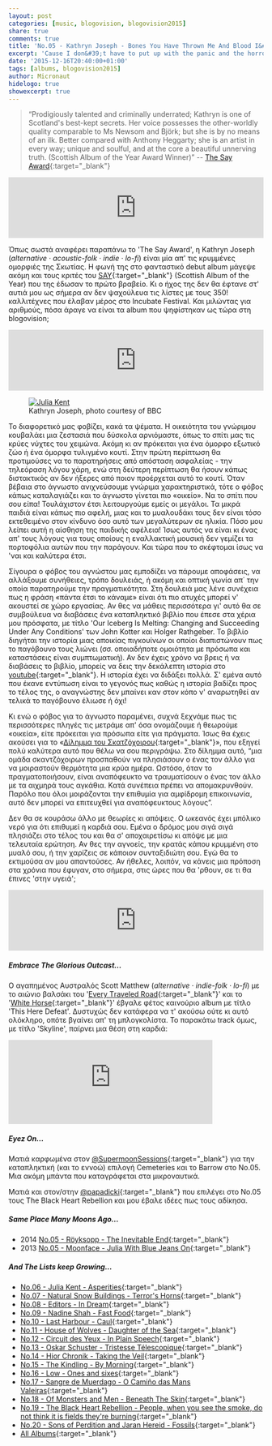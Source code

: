 ```yaml
---
layout: post
categories: [music, blogovision, blogovision2015]
share: true
comments: true
title: 'No.05 - Kathryn Joseph - Bones You Have Thrown Me And Blood I&#39;ve Spilled'
excerpt: 'Cause I don&#39;t have to put up with the panic and the horror and your majestic cruelty'
date: '2015-12-16T20:40:00+01:00'
tags: [albums, blogovision2015]
author: Micronaut
hidelogo: true
showexcerpt: true
---
```

>&ldquo;Prodigiously talented and criminally underrated; Kathryn is one of Scotland's best-kept secrets. Her voice possesses the other-worldly quality comparable to Ms Newsom and Björk; but she is by no means of an ilk. Better compared with Anthony Heggarty; she is an artist in every way; unique and soulful, and at the core a beautiful unnerving truth. (Scottish Album of the Year Award Winner)&rdquo; -- [The Say Award](http://www.sayaward.com/the-albums/kathryn-joseph-bones-you-have-thrown-me-and-blood-ive-spilled){:target="_blank"}

<iframe style="border: 0; width: 100%; height: 120px;" src="https://bandcamp.com/EmbeddedPlayer/album=1334851473/size=large/bgcol=ffffff/linkcol=0687f5/tracklist=false/artwork=small/track=2054708669/transparent=true/" seamless><a href="http://kathrynjoseph.bandcamp.com/album/bones-you-have-thrown-me-and-blood-ive-spilled">bones you have thrown me and blood i&#39;ve spilled by kathryn joseph</a></iframe>

Όπως σωστά αναφέρει παραπάνω το 'The Say Award', η Kathryn Joseph (*alternative · acoustic-folk · indie · lo-fi*) είναι μία απ' τις κρυμμένες ομορφιές της Σκωτίας. Η φωνή της στο φανταστικό debut album μάγεψε ακόμη και τους κριτές του [SAY](http://www.sayaward.com){:target="_blank"} (Scottish Album of the Year) που της έδωσαν το πρώτο βραβείο. Κι ο ήχος της δεν θα έφτανε στ' αυτιά μου ως σήμερα αν δεν ψαχούλευα τις λίστες με τους 350! καλλιτέχνες που έλαβαν μέρος στο Incubate Festival. Και μιλώντας για αριθμούς, πόσα άραγε να είναι τα album που ψηφίστηκαν ως τώρα στη blogovision;

<iframe style="border: 0; width: 100%; height: 120px;" src="https://bandcamp.com/EmbeddedPlayer/album=1334851473/size=large/bgcol=ffffff/linkcol=0687f5/tracklist=false/artwork=small/track=2040401050/transparent=true/" seamless><a href="http://kathrynjoseph.bandcamp.com/album/bones-you-have-thrown-me-and-blood-ive-spilled">bones you have thrown me and blood i&#39;ve spilled by kathryn joseph</a></iframe>

<figure class="center">
	<a href="http://ichef.bbci.co.uk/images/ic/976x549/p02l6hmh.jpg"><img src="http://ichef.bbci.co.uk/images/ic/976x549/p02l6hmh.jpg" alt="Julia Kent" /></a>
	<figcaption>Kathryn Joseph, photo courtesy of BBC</figcaption>
</figure>

Το διαφορετικό μας φοβίζει, κακά τα ψέματα. Η οικειότητα του γνώριμου κουβαλάει μια ζεστασιά που δύσκολα αρνιόμαστε, όπως το σπίτι μας τις κρύες νύχτες του χειμώνα. Ακόμη κι αν πρόκειται για ένα όμορφο εξωτικό ζώο ή ένα όμορφα τυλιγμένο κουτί. Στην πρώτη περίπτωση θα προτιμούσες να το παρατηρήσεις από απόσταση ασφαλείας - την τηλεόραση λόγου χάρη, ενώ στη δεύτερη περίπτωση θα ήσουν κάπως διστακτικός αν δεν ήξερες από ποιον προέρχεται αυτό το κουτί. Όταν βέβαια στο άγνωστο ανιχνεύσουμε γνώριμα χαρακτηριστικά, τότε ο φόβος κάπως καταλαγιάζει και το άγνωστο γίνεται πιο «οικείο». Να το σπίτι που σου είπα! Τουλάχιστον έτσι λειτουργούμε εμείς οι μεγάλοι. Τα μικρά παιδιά είναι κάπως πιο αφελή, μιας και το μυαλουδάκι τους δεν είναι τόσο εκτεθειμένο στον κίνδυνο όσο αυτό των μεγαλύτερων σε ηλικία.  Πόσο μου λείπει αυτή η αίσθηση της παιδικής αφέλεια!  Ίσως αυτός να είναι κι ένας απ' τους λόγους για τους οποίους η εναλλακτική μουσική δεν γεμίζει τα πορτοφόλια αυτών που την παράγουν.  Και τώρα που το σκέφτομαι ίσως να 'ναι και καλύτερα έτσι. 

Σίγουρα ο φόβος του αγνώστου μας εμποδίζει να πάρουμε αποφάσεις, να αλλάξουμε συνήθειες, τρόπο δουλειάς, ή ακόμη και οπτική γωνία απ΄ την οποία παρατηρούμε την πραγματικότητα. Στη δουλειά μας λένε συνέχεια πως η  φράση «πάντα έτσι το κάναμε» είναι ότι πιο ατυχές μπορεί ν' ακουστεί σε χώρο εργασίας. Αν θες να μάθεις περισσότερα γι' αυτό θα σε συμβούλευα να διαβάσεις ένα καταπληκτικό βιβλίο που έπεσε στα χέρια μου πρόσφατα, με τίτλο 'Our Iceberg Is Melting: Changing and Succeeding Under Any Conditions' των John Kotter και  Holger Rathgeber. Το βιβλίο διηγήται την ιστορία μιας αποικίας πιγκουίνων οι οποίοι διαπιστώνουν πως το παγόβουνο τους λιώνει (σσ. οποιαδήποτε ομοιότητα με πρόσωπα και καταστάσεις είναι συμπτωματική). Αν δεν έχεις χρόνο να βρεις ή να διαβάσεις το βιβλίο, μπορείς να δεις την δεκάλεπτη ιστορία στο [youtube](https://www.youtube.com/watch?v=_sunwvPrjjU){:target="_blank"}. Η ιστορία έχει να διδάξει πολλά. Σ' εμένα αυτό που έκανε εντύπωση είναι το γεγονός πως καθώς η ιστορία βαδίζει προς το τέλος της, ο αναγνώστης δεν μπαίνει καν στον κόπο ν' αναρωτηθεί αν τελικά το παγόβουνο έλιωσε ή όχι! 

Κι ενώ ο φόβος για το άγνωστο παραμένει, συχνά ξεχνάμε πως τις περισσότερες πληγές τις μετράμε απ' όσα ονομάζουμε ή θεωρούμε «οικεία», είτε πρόκειται για πρόσωπα είτε για πράγματα. Ίσως θα έχεις ακούσει για το «[Δίλημμα του Σκατζόχοιρου](https://el.wikipedia.org/wiki/%CE%94%CE%AF%CE%BB%CE%B7%CE%BC%CE%BC%CE%B1_%CF%84%CE%BF%CF%85_%CE%A3%CE%BA%CE%B1%CF%84%CE%B6%CF%8C%CF%87%CE%BF%CE%B9%CF%81%CE%BF%CF%85){:target="_blank"}», που εξηγεί πολύ καλύτερα αυτό που θέλω να σου περιγράψω. Στο δίλημμα αυτό, &ldquo;μια ομάδα σκαντζόχοιρων προσπαθούν να πλησιάσουν ο ένας τον άλλο για να μοιραστούν θερμότητα μια κρύα ημέρα. Ωστόσο, όταν το πραγματοποιήσουν, είναι αναπόφευκτο να τραυματίσουν ο ένας τον άλλο με τα αιχμηρά τους αγκάθια. Κατά συνέπεια πρέπει να απομακρυνθούν. Παρόλο που όλοι μοιράζονται την επιθυμία για αμφίδρομη επικοινωνία, αυτό δεν μπορεί να επιτευχθεί για αναπόφευκτους λόγους&rdquo;.

Δεν θα σε κουράσω άλλο με θεωρίες κι απόψεις. Ο ωκεανός έχει μπόλικο νερό για ότι επιθυμεί η καρδιά σου. Εμένα ο δρόμος μου σιγά σιγά πλησιάζει στο τέλος του και θα σ' αποχαιρετίσω κι απόψε με μια τελευταία ερώτηση. Αν θες την αγνοείς, την κρατάς κάπου κρυμμένη στο μυαλό σου, ή την χαρίζεις σε κάποιον συνταξιδιώτη σου. Εγώ θα το εκτιμούσα αν μου απαντούσες. Αν ήθελες, λοιπόν, να κάνεις μια πρόποση στα χρόνια που έφυγαν, στο σήμερα, στις ώρες που θα 'ρθουν, σε τι θα έπινες 'στην υγειά';
 
<iframe style="border: 0; width: 100%; height: 120px;" src="https://bandcamp.com/EmbeddedPlayer/album=1334851473/size=large/bgcol=ffffff/linkcol=0687f5/tracklist=false/artwork=small/track=775763118/transparent=true/" seamless><a href="http://kathrynjoseph.bandcamp.com/album/bones-you-have-thrown-me-and-blood-ive-spilled">bones you have thrown me and blood i&#39;ve spilled by kathryn joseph</a></iframe>

<div class="text-divider"></div>

##### Embrace The Glorious Outcast...

Ο αγαπημένος Αυστραλός Scott Matthew (*alternative · indie-folk · lo-fi*) με το αιώνιο βαλσάκι του '[Every Τraveled Road](https://www.youtube.com/watch?v=qZeiXa46ix0){:target="_blank"}' και το '[White Horse](https://www.youtube.com/watch?v=lAbF2lE9Dnc){:target="_blank"}' έβγαλε φέτος καινούριο album με τίτλο 'This Here Defeat'. Δυστυχώς δεν κατάφερα να τ' ακούσω ούτε κι αυτό ολόκληρο, οπότε βγαίνει απ' τη μπλογκολίστα. Το παρακάτω track όμως, με τίτλο 'Skyline', παίρνει μια θέση στη καρδιά:

<iframe class="invisible center" width="80%" height="166" scrolling="no" frameborder="no" src="https://w.soundcloud.com/player/?url=https%3A//api.soundcloud.com/tracks/195670035&amp;color=ff5500&amp;auto_play=false&amp;hide_related=false&amp;show_comments=true&amp;show_user=true&amp;show_reposts=false">&nbsp;</iframe>

<div class="text-divider"></div>

##### <i class="fa fa-hand-o-right"></i> Eyez Οn...

Ματιά καρφωμένα στον [@SupermoonSessions](http://supermoonsessions.tumblr.com){:target="_blank"} για την καταπληκτική (και το εννοώ) επιλογή Cemeteries  και το Barrow στο Νο.05. Μια ακόμη μπάντα που καταγράφεται στα μικροναυτικά.

Ματιά και στον/στην [@papadicki](http://personalmusictrivia.blogspot.nl/2015/12/no5-black-heart-rebellion-people-when.html){:target="_blank"} που επιλέγει στο Νο.05 τους The Black Heart Rebellion και μου έβαλε ιδέες πως τους αδίκησα.

##### <i class="fa fa-hand-o-right"></i> Same Place Many Moons Ago...

* 2014 [No.05 - Röyksopp - The Inevitable End](/music/blogovision/blogovision2014/blogovision2014-no05){:target="_blank"}
* 2013 [No.05 - Moonface - Julia With Blue Jeans On](/music/blogovision/blogovision2013/blogovision2013-no05){:target="_blank"}

##### <i class="fa fa-hand-o-right"></i> And The Lists keep Growing...

* [No.06 - Julia Kent - Asperities](/music/blogovision/blogovision2015/blogovision2015-no06){:target="_blank"}
* [No.07 - Natural Snow Buildings - Terror's Horns](/music/blogovision/blogovision2015/blogovision2015-no07){:target="_blank"}
* [No.08 - Editors - In Dream](/music/blogovision/blogovision2015/blogovision2015-no08){:target="_blank"}
* [No.09 - Nadine Shah - Fast Food](/music/blogovision/blogovision2015/blogovision2015-no09){:target="_blank"}
* [No.10 - Last Harbour - Caul](/music/blogovision/blogovision2015/blogovision2015-no10){:target="_blank"}
* [No.11 - House of Wolves - Daughter of the Sea](/music/blogovision/blogovision2015/blogovision2015-no11){:target="_blank"}
* [No.12 - Circuit des Yeux - In Plain Speech](/music/blogovision/blogovision2015/blogovision2015-no12){:target="_blank"}
* [No.13 - Oskar Schuster - Tristesse Télescopique](/music/blogovision/blogovision2015/blogovision2015-no13){:target="_blank"}
* [No.14 - Hior Chronik - Taking the Veil](/music/blogovision/blogovision2015/blogovision2015-no14){:target="_blank"}
* [No.15 - The Kindling - By Morning](/music/blogovision/blogovision2015/blogovision2015-no15){:target="_blank"}
* [No.16 - Low - Ones and sixes](/music/blogovision/blogovision2015/blogovision2015-no16){:target="_blank"}
* [No.17 - Sangre de Muerdago - O Camiño das Mans Valeiras](/music/blogovision/blogovision2015/blogovision2015-no17){:target="_blank"}
* [No.18 - Of Monsters and Men - Beneath The Skin](/music/blogovision/blogovision2015/blogovision2015-no18){:target="_blank"}
* [No.19 - The Black Heart Rebellion - People, when you see the smoke, do not think it is fields they're burning](/music/blogovision/blogovision2015/blogovision2015-no19){:target="_blank"}
* [No.20 - Sons of Perdition and Jaran Hereid - Fossils](/music/blogovision/blogovision2015/blogovision2015-no20){:target="_blank"}
* [All Albums](/music/albums/2015){:target="_blank"}
